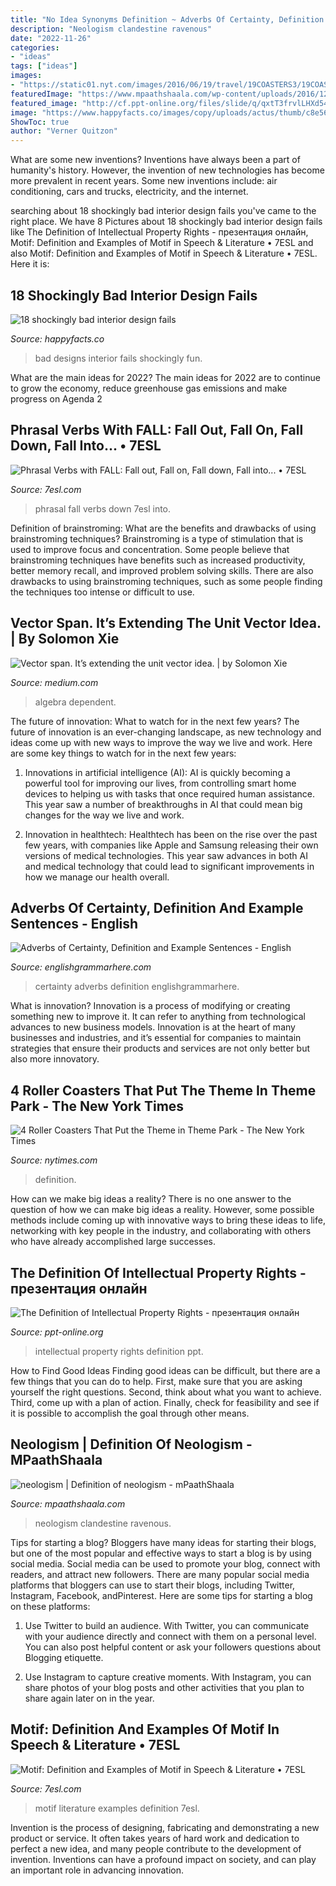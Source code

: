```yaml
---
title: "No Idea Synonyms Definition ~ Adverbs Of Certainty, Definition And Example Sentences"
description: "Neologism clandestine ravenous"
date: "2022-11-26"
categories:
- "ideas"
tags: ["ideas"]
images:
- "https://static01.nyt.com/images/2016/06/19/travel/19COASTERS3/19COASTERS3-superJumbo.jpg"
featuredImage: "https://www.mpaathshaala.com/wp-content/uploads/2016/12/neologism-Landscape-scaled.jpg"
featured_image: "http://cf.ppt-online.org/files/slide/q/qxtT3frvlLHXd549IGwSKzYVsmnMjpc0eJPkNO/slide-6.jpg"
image: "https://www.happyfacts.co/images/copy/uploads/actus/thumb/c8e56deac745b7b270c0a0a1910756d6cac13825.jpg"
ShowToc: true
author: "Verner Quitzon"
---
```



What are some new inventions?
Inventions have always been a part of humanity's history. However, the invention of new technologies has become more prevalent in recent years. Some new inventions include: air conditioning, cars and trucks, electricity, and the internet.

	

		
searching about 18 shockingly bad interior design fails you've came to the right place. We have 8 Pictures about 18 shockingly bad interior design fails like The Definition of Intellectual Property Rights - презентация онлайн, Motif: Definition and Examples of Motif in Speech &amp; Literature • 7ESL and also Motif: Definition and Examples of Motif in Speech &amp; Literature • 7ESL. Here it is:
		
    
## 18 Shockingly Bad Interior Design Fails

<img loading=lazy src="https://www.happyfacts.co/images/copy/uploads/actus/thumb/c8e56deac745b7b270c0a0a1910756d6cac13825.jpg" onerror="this.onerror=null;this.src='https://tse3.mm.bing.net/th?id=OIP.57cP-8rDIiVzK5rJhKjKhQHaJ3&amp;pid=15.1';" alt="18 shockingly bad interior design fails">

_Source: happyfacts.co_

>bad designs interior fails shockingly fun. 

	

What are the main ideas for 2022?
The main ideas for 2022 are to continue to grow the economy, reduce greenhouse gas emissions and make progress on Agenda 2
    
## Phrasal Verbs With FALL: Fall Out, Fall On, Fall Down, Fall Into... • 7ESL

<img loading=lazy src="https://7esl.com/wp-content/uploads/2018/01/Untitled-design-1.jpg" onerror="this.onerror=null;this.src='https://tse4.mm.bing.net/th?id=OIP.Zwqd6puvCfOlBC9NpR7nEgHaD4&amp;pid=15.1';" alt="Phrasal Verbs with FALL: Fall out, Fall on, Fall down, Fall into... • 7ESL">

_Source: 7esl.com_

>phrasal fall verbs down 7esl into. 

	

Definition of brainstroming: What are the benefits and drawbacks of using brainstroming techniques?
Brainstroming is a type of stimulation that is used to improve focus and concentration. Some people believe that brainstroming techniques have benefits such as increased productivity, better memory recall, and improved problem solving skills. There are also drawbacks to using brainstroming techniques, such as some people finding the techniques too intense or difficult to use.

    
## Vector Span. It’s Extending The Unit Vector Idea. | By Solomon Xie

<img loading=lazy src="https://miro.medium.com/max/627/0*POo3152ewg6x0poy.png" onerror="this.onerror=null;this.src='https://tse4.mm.bing.net/th?id=OIP.L8UARB0cd8lFwLhxJooAEQHaFf&amp;pid=15.1';" alt="Vector span. It’s extending the unit vector idea. | by Solomon Xie">

_Source: medium.com_

>algebra dependent. 

	

The future of innovation: What to watch for in the next few years?
The future of innovation is an ever-changing landscape, as new technology and ideas come up with new ways to improve the way we live and work. Here are some key things to watch for in the next few years: 
1. Innovations in artificial intelligence (AI): AI is quickly becoming a powerful tool for improving our lives, from controlling smart home devices to helping us with tasks that once required human assistance. This year saw a number of breakthroughs in AI that could mean big changes for the way we live and work. 

2. Innovation in healthtech: Healthtech has been on the rise over the past few years, with companies like Apple and Samsung releasing their own versions of medical technologies. This year saw advances in both AI and medical technology that could lead to significant improvements in how we manage our health overall. 


    
## Adverbs Of Certainty, Definition And Example Sentences - English

<img loading=lazy src="https://englishgrammarhere.com/wp-content/uploads/2020/10/Adverbs-of-Certainty-Definition-and-Example-Sentences.png" onerror="this.onerror=null;this.src='https://tse1.mm.bing.net/th?id=OIP.SI3iM9VXldhgy_putBarUwHaLH&amp;pid=15.1';" alt="Adverbs of Certainty, Definition and Example Sentences - English">

_Source: englishgrammarhere.com_

>certainty adverbs definition englishgrammarhere. 

	

What is innovation?
Innovation is a process of modifying or creating something new to improve it. It can refer to anything from technological advances to new business models. Innovation is at the heart of many businesses and industries, and it’s essential for companies to maintain strategies that ensure their products and services are not only better but also more innovatory.

    
## 4 Roller Coasters That Put The Theme In Theme Park - The New York Times

<img loading=lazy src="https://static01.nyt.com/images/2016/06/19/travel/19COASTERS3/19COASTERS3-superJumbo.jpg" onerror="this.onerror=null;this.src='https://tse1.mm.bing.net/th?id=OIP.twCmOM3X_oltuTNnGAc6nAHaEK&amp;pid=15.1';" alt="4 Roller Coasters That Put the Theme in Theme Park - The New York Times">

_Source: nytimes.com_

>definition. 

	

How can we make big ideas a reality?
There is no one answer to the question of how we can make big ideas a reality. However, some possible methods include coming up with innovative ways to bring these ideas to life, networking with key people in the industry, and collaborating with others who have already accomplished large successes.

    
## The Definition Of Intellectual Property Rights - презентация онлайн

<img loading=lazy src="http://cf.ppt-online.org/files/slide/q/qxtT3frvlLHXd549IGwSKzYVsmnMjpc0eJPkNO/slide-6.jpg" onerror="this.onerror=null;this.src='https://tse4.mm.bing.net/th?id=OIP.YBsdfz95J5Ai09iJCgNm5wEgDY&amp;pid=15.1';" alt="The Definition of Intellectual Property Rights - презентация онлайн">

_Source: ppt-online.org_

>intellectual property rights definition ppt. 

	

How to Find Good Ideas
Finding good ideas can be difficult, but there are a few things that you can do to help. First, make sure that you are asking yourself the right questions. Second, think about what you want to achieve. Third, come up with a plan of action. Finally, check for feasibility and see if it is possible to accomplish the goal through other means.

    
## Neologism | Definition Of Neologism - MPaathShaala

<img loading=lazy src="https://www.mpaathshaala.com/wp-content/uploads/2016/12/neologism-Landscape-scaled.jpg" onerror="this.onerror=null;this.src='https://tse3.mm.bing.net/th?id=OIP.xFJ5-JKbuDRihg4cuXpxuQHaEK&amp;pid=15.1';" alt="neologism | Definition of neologism - mPaathShaala">

_Source: mpaathshaala.com_

>neologism clandestine ravenous. 

	

Tips for starting a blog?
Bloggers have many ideas for starting their blogs, but one of the most popular and effective ways to start a blog is by using social media. Social media can be used to promote your blog, connect with readers, and attract new followers. There are many popular social media platforms that bloggers can use to start their blogs, including Twitter, Instagram, Facebook, andPinterest. Here are some tips for starting a blog on these platforms:
1. Use Twitter to build an audience. With Twitter, you can communicate with your audience directly and connect with them on a personal level. You can also post helpful content or ask your followers questions about Blogging etiquette.

2. Use Instagram to capture creative moments. With Instagram, you can share photos of your blog posts and other activities that you plan to share again later on in the year.

    
## Motif: Definition And Examples Of Motif In Speech &amp; Literature • 7ESL

<img loading=lazy src="https://7esl.com/wp-content/uploads/2020/03/Motif-1.jpg" onerror="this.onerror=null;this.src='https://tse1.mm.bing.net/th?id=OIP.3JlwM09I5EOBnvWlRgESOgHaD4&amp;pid=15.1';" alt="Motif: Definition and Examples of Motif in Speech &amp; Literature • 7ESL">

_Source: 7esl.com_

>motif literature examples definition 7esl. 

	

Invention is the process of designing, fabricating and demonstrating a new product or service. It often takes years of hard work and dedication to perfect a new idea, and many people contribute to the development of invention. Inventions can have a profound impact on society, and can play an important role in advancing innovation.

